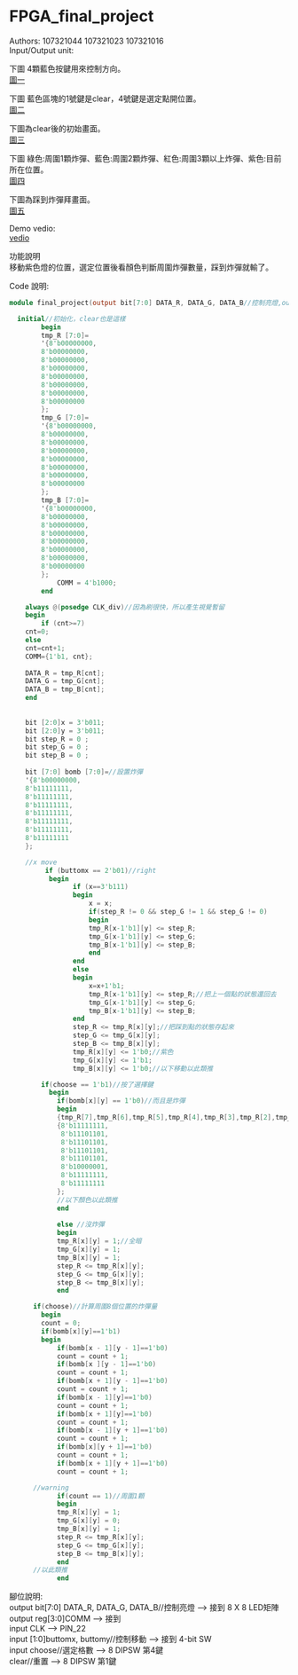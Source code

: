 # FPGA_final_project<br>
Authors: 107321044 107321023 107321016<br>
Input/Output unit:<br>

  下圖 4顆藍色按鍵用來控制方向。<br>
  [圖一](https://drive.google.com/open?id=17gxGK-Y17G4K27pkOLFT1SsXVOqlGc3f)<br>
  
  下圖 藍色區塊的1號鍵是clear，4號鍵是選定點開位置。<br>
  [圖二](https://drive.google.com/open?id=1VaKmRxqWCBTs_BJDVek5buJVyN1kdsiv)<br>
  
  下圖為clear後的初始畫面。<br>
  [圖三](https://drive.google.com/open?id=1MoLTFaIu4KKzLoKrtJqaFNRCEynEy3YJ)<br>
  
  下圖 綠色:周圍1顆炸彈、藍色:周圍2顆炸彈、紅色:周圍3顆以上炸彈、紫色:目前所在位置。<br>
  [圖四](https://drive.google.com/open?id=1-N9I9Jt2EX-kiQtpojByySrxQTAJ2U8Q)<br>
  
  下圖為踩到炸彈拜畫面。<br>
  [圖五](https://drive.google.com/open?id=1Lck5RzZnnmG67P3aYiEbWNggRDlYmHxn)<br>
  
  Demo vedio:<br>
  [vedio](https://drive.google.com/open?id=1_r85SSGSGtsg-7bUyEJmkEdyQVvX4paM)<br>
  
  功能說明<br>
  移動紫色燈的位置，選定位置後看顏色判斷周圍炸彈數量，踩到炸彈就輸了。<br>
  
  Code 說明:<br>
  ```verilog
  module final_project(output bit[7:0] DATA_R, DATA_G, DATA_B//控制亮燈,output reg[3:0]COMM,input CLK,input [1:0]buttomx, buttomy//控制移動,input choose//選定格數, clear//重置);
  ```
  
```verilog
  initial//初始化，clear也是這樣
		begin
		tmp_R [7:0]=
		'{8'b00000000,
		8'b00000000,
		8'b00000000,
		8'b00000000,
		8'b00000000,
		8'b00000000,
		8'b00000000,
		8'b00000000
		};
		tmp_G [7:0]=
		'{8'b00000000,
		8'b00000000,
		8'b00000000,
		8'b00000000,
		8'b00000000,
		8'b00000000,
		8'b00000000,
		8'b00000000
		};
		tmp_B [7:0]=
		'{8'b00000000,
		8'b00000000,
		8'b00000000,
		8'b00000000,
		8'b00000000,
		8'b00000000,
		8'b00000000,
		8'b00000000
		};
			COMM = 4'b1000;
		end
```
    
```verilog
    always @(posedge CLK_div)//因為刷很快，所以產生視覺暫留
	begin 
		if (cnt>=7)
	cnt=0;
	else
	cnt=cnt+1;
	COMM={1'b1, cnt};	
		
	DATA_R = tmp_R[cnt];
	DATA_G = tmp_G[cnt];
	DATA_B = tmp_B[cnt];
	end
		
	
	bit [2:0]x = 3'b011;
	bit [2:0]y = 3'b011;
	bit step_R = 0 ;
	bit step_G = 0 ;
	bit step_B = 0 ;
	
	bit [7:0] bomb [7:0]=//設置炸彈
	'{8'b00000000,
	8'b11111111,
	8'b11111111,
	8'b11111111,
	8'b11111111,
	8'b11111111,
	8'b11111111,
	8'b11111111
	};
```
  
```verilog
	//x move
		 if (buttomx == 2'b01)//right
		  begin
				if (x==3'b111)
				begin
					x = x;
					if(step_R != 0 && step_G != 1 && step_G != 0)
					begin
					tmp_R[x-1'b1][y] <= step_R;
					tmp_G[x-1'b1][y] <= step_G;
					tmp_B[x-1'b1][y] <= step_B;
					end
				end
				else
				begin
					x=x+1'b1;	
					tmp_R[x-1'b1][y] <= step_R;//把上一個點的狀態還回去
					tmp_G[x-1'b1][y] <= step_G;
					tmp_B[x-1'b1][y] <= step_B;
				end
				step_R <= tmp_R[x][y];//把踩到點的狀態存起來
				step_G <= tmp_G[x][y];
				step_B <= tmp_B[x][y];
				tmp_R[x][y] <= 1'b0;//紫色
				tmp_G[x][y] <= 1'b1;
				tmp_B[x][y] <= 1'b0;//以下移動以此類推
```
        
```verilog
        if(choose == 1'b1)//按了選擇鍵
		  begin
			if(bomb[x][y] == 1'b0)//而且是炸彈
			begin
			{tmp_R[7],tmp_R[6],tmp_R[5],tmp_R[4],tmp_R[3],tmp_R[2],tmp_R[1],tmp_R[0]} =
			{8'b11111111,
			 8'b11101101,
			 8'b11101101,
			 8'b11101101,
			 8'b11101101,
			 8'b10000001,
			 8'b11111111,
			 8'b11111111
			};
			//以下顏色以此類推	
			end
      
			else //沒炸彈
			begin
			tmp_R[x][y] = 1;//全暗
			tmp_G[x][y] = 1;
			tmp_B[x][y] = 1;
			step_R <= tmp_R[x][y];
			step_G <= tmp_G[x][y];
			step_B <= tmp_B[x][y];
			end
```
      
```verilog
      if(choose)//計算周圍8個位置的炸彈量
		begin
		count = 0;
		if(bomb[x][y]==1'b1)
		begin
			if(bomb[x - 1][y - 1]==1'b0)
			count = count + 1;
			if(bomb[x ][y - 1]==1'b0)
			count = count + 1;
			if(bomb[x + 1][y - 1]==1'b0)
			count = count + 1;
			if(bomb[x - 1][y]==1'b0)
			count = count + 1;
			if(bomb[x + 1][y]==1'b0)
			count = count + 1;
			if(bomb[x - 1][y + 1]==1'b0)
			count = count + 1;
			if(bomb[x][y + 1]==1'b0)
			count = count + 1;
			if(bomb[x + 1][y + 1]==1'b0)
			count = count + 1;
```
      
```verilog
      //warning
			if(count == 1)//周圍1顆
			begin
			tmp_R[x][y] = 1;
			tmp_G[x][y] = 0;
			tmp_B[x][y] = 1;
			step_R <= tmp_R[x][y];
			step_G <= tmp_G[x][y];
			step_B <= tmp_B[x][y];
			end
      //以此類推
			end
```

腳位說明:<br>
output bit[7:0] DATA_R, DATA_G, DATA_B//控制亮燈 --> 接到 8 X 8 LED矩陣<br>
output reg[3:0]COMM --> 接到<br>
input CLK --> PIN_22<br>
input [1:0]buttomx, buttomy//控制移動 --> 接到 4-bit SW<br>
input choose//選定格數 --> 8 DIPSW 第4鍵<br>
clear//重置 --> 8 DIPSW 第1鍵<br>
   
